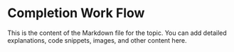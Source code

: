 # Completion Work Flow

This is the content of the Markdown file for the topic.
You can add detailed explanations, code snippets, images, and other content here.
